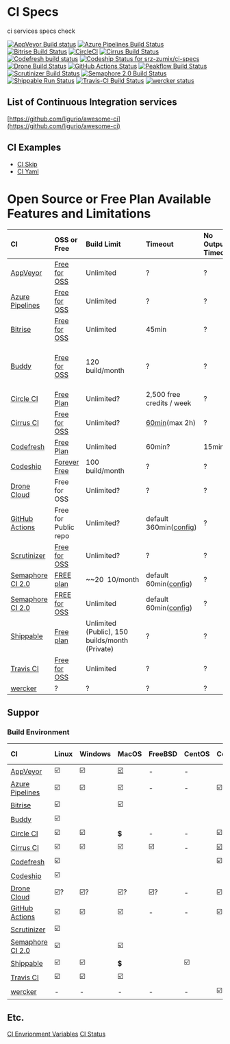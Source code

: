 # CI Specs

ci services specs check

[![AppVeyor Build status](https://ci.appveyor.com/api/projects/status/s5slt06sp2hh72pc/branch/master?svg=true)](https://ci.appveyor.com/project/srz-zumix/ci-specs/branch/master)
[![Azure Pipelines Build Status](https://dev.azure.com/srz-zumix/ci-specs/_apis/build/status/srz-zumix.ci-specs?branchName=master)](https://dev.azure.com/srz-zumix/ci-specs/_build/latest?definitionId=9&branchName=master)
[![Bitrise Build Status](https://app.bitrise.io/app/83e4e21587717d28/status.svg?token=AbTwzSOu8eyP2cc0Xly69Q&branch=master)](https://app.bitrise.io/app/83e4e21587717d28)
[![CircleCI](https://circleci.com/gh/srz-zumix/ci-specs/tree/master.svg?style=svg)](https://circleci.com/gh/srz-zumix/ci-specs/tree/master)
[![Cirrus Build Status](https://api.cirrus-ci.com/github/srz-zumix/ci-specs.svg?branch=master)](https://cirrus-ci.com/github/srz-zumix/ci-specs/master)
[![Codefresh build status]( https://g.codefresh.io/api/badges/pipeline/srz-zumix/ci-specs%2Fci-specs?type=cf-2)]( https://g.codefresh.io/public/accounts/srz-zumix/pipelines/5df982434cccf82c259fb41a)
[![Codeship Status for srz-zumix/ci-specs](https://app.codeship.com/projects/265ea250-042c-0138-e6ba-0e8ba424c4b4/status?branch=master)](https://app.codeship.com/projects/378730)
[![Drone Build Status](https://cloud.drone.io/api/badges/srz-zumix/ci-specs/status.svg?branch=master)](https://cloud.drone.io/srz-zumix/ci-specs)
[![GitHub Actions Status](https://github.com/srz-zumix/ci-specs/workflows/GitHub%20Actions/badge.svg?branch=master)](https://github.com/srz-zumix/ci-specs/actions?query=workflow%3A%22GitHub+Actions%22)
[![Peakflow Build Status](https://www.peakflow.io/en/projects/ci-specs/branch-statuses/master.svg)](https://www.peakflow.io/en/projects/ci-specs/build-groups?build_groups_q%5Bbranch_name_cont%5D=master)
[![Scrutinizer Build Status](https://scrutinizer-ci.com/g/srz-zumix/ci-specs/badges/build.png?b=master)](https://scrutinizer-ci.com/g/srz-zumix/ci-specs/build-status/master)
[![Semaphore 2.0 Build Status](https://srz-zumix.semaphoreci.com/badges/ci-specs/branches/master.svg)](https://srz-zumix.semaphoreci.com/projects/ci-specs)
[![Shippable Run Status](https://api.shippable.com/projects/5c81c7142c0a8108001b1df3/badge?branch=master)](https://app.shippable.com/github/srz-zumix/ci-specs)
[![Travis-CI Build Status](https://travis-ci.com/srz-zumix/ci-specs.svg?branch=master)](https://travis-ci.com/srz-zumix/ci-specs)
[![wercker status](https://app.wercker.com/status/969fcccb15e08d93de063fa7bd7f28d2/s/master "wercker status")](https://app.wercker.com/project/byKey/969fcccb15e08d93de063fa7bd7f28d2)

## List of Continuous Integration services

[https://github.com/ligurio/awesome-ci](https://github.com/ligurio/awesome-ci) 

## CI Examples

* [CI Skip](https://github.com/srz-zumix/ci-skip)
* [CI Yaml](https://github.com/srz-zumix/ci-yaml)

# Open Source or Free Plan Available Features and Limitations

|CI|OSS or Free|Build Limit|Timeout|No Output Timeout|Any Limits|
|:--|:--|:--|:--|:--|:--|
|[AppVeyor](https://www.appveyor.com)|[Free for OSS](https://www.appveyor.com/pricing/)|Unlimited|?|?||
|[Azure Pipelines](https://azure.microsoft.com/ja-jp/services/devops/pipelines/)|[Free for OSS](https://azure.microsoft.com/ja-jp/pricing/details/devops/azure-devops-services/)|Unlimited|?|?||
|[Bitrise](https://www.bitrise.io)|[Free for OSS](https://blog.bitrise.io/free-developer-plan-features-for-open-source-projects-on-bitrise)|Unlimited|45min|?||
|[Buddy](https://buddy.works)|[Free for OSS](https://buddy.works/free-for-open-source)|120 build/month|?|?|5 projects / 500 MB cache / 1 GB & 2vCPU performance|
|[Circle CI](https://circleci.com)|[Free Plan](https://circleci.com/pricing/usage/)|Unlimited?|2,500 free credits / week|?||
|[Cirrus CI](https://cirrus-ci.org/)|[Free for OSS](https://cirrus-ci.org/pricing/)|Unlimited?|[60min](https://cirrus-ci.org/faq/#instance-timed-out)(max 2h)|?|[Parallel VMs limit](https://cirrus-ci.org/faq/#are-there-any-limits)|
|[Codefresh](https://codefresh.io/)|[Free Plan](https://codefresh.io/pricing/)|Unlimited|60min?|15min ?|
|[Codeship](https://codeship.com/)|[Forever Free](https://codeship.com/pricing)|100 build/month|?|?||
|[Drone Cloud](https://cloud.drone.io/)|Free for OSS|Unlimited?|?|?||
|[GitHub Actions](https://help.github.com/en/articles/about-github-actions)|Free for Public repo|Unlimited?|default 360min([config](https://help.github.com/en/articles/workflow-syntax-for-github-actions#jobsjob_idtimeout-minutes))|?|[Usage Limit](https://help.github.com/en/articles/about-github-actions#usage-limits)|
|[Scrutinizer](https://scrutinizer-ci.com)|[Free for OSS](https://scrutinizer-ci.com/pricing)|Unlimited?|?|?||
|[Semaphore CI 2.0](https://semaphoreci.com)|[FREE plan](https://semaphoreci.com/pricing)|~~$20~~$10/month|default 60min([config](https://docs.semaphoreci.com/article/50-pipeline-yaml#execution_time_limit))|?|[Quotas and Limits](https://docs.semaphoreci.com/article/133-quotas-and-limits)|
|[Semaphore CI 2.0](https://semaphoreci.com)|[FREE for OSS](https://semaphoreci.com/pricing)|Unlimited|default 60min([config](https://docs.semaphoreci.com/article/50-pipeline-yaml#execution_time_limit))|?|[Quotas and Limits](https://docs.semaphoreci.com/article/133-quotas-and-limits)|
|[Shippable](https://www.shippable.com/pricing.html)|[Free plan](https://www.shippable.com/pricing.html)|Unlimited (Public), 150 builds/month (Private)|?|?||
|[Travis CI](https://travis-ci.com/)|[Free for OSS](https://travis-ci.com/plans)|Unlimited|?|?||
|[wercker](http://www.wercker.com/)|?|?|?|?||

## Suppor

### Build Environment

|CI|Linux|Windows|MacOS|FreeBSD|CentOS|Container|Self Agent|
|:--|:--|:--|:--|:--|:--|:--|:--|
|[AppVeyor](https://www.appveyor.com/docs/build-environment/)|:ballot_box_with_check:|:ballot_box_with_check:|[:ballot_box_with_check:](https://www.appveyor.com/blog/2019/11/20/build-macos-projects-with-appveyor/)|-|-||[:ballot_box_with_check:](https://ci.appveyor.com/build-clouds)|
|[Azure Pipelines](https://docs.microsoft.com/ja-jp/azure/devops/pipelines/agents/agents?view=azure-devops)|:ballot_box_with_check:|:ballot_box_with_check:|:ballot_box_with_check:|-|-|:ballot_box_with_check:|:ballot_box_with_check:|
|[Bitrise](https://devcenter.bitrise.io/infrastructure/virtual-machines/)|:ballot_box_with_check:||:ballot_box_with_check:|||||
|[Buddy](https://buddy.works)|:ballot_box_with_check:|||||||
|[Circle CI](https://circleci.com/docs/2.0/configuration-reference/#docker--machine--macos--windows-executor)|:ballot_box_with_check:|:ballot_box_with_check:|:heavy_dollar_sign:|-|-|:ballot_box_with_check:|-|
|[Cirrus CI](https://cirrus-ci.org/features/#comparison-with-popular-ciaas)|:ballot_box_with_check:|:ballot_box_with_check:|:ballot_box_with_check:|:ballot_box_with_check:|-|[:ballot_box_with_check:](https://cirrus-ci.org/guide/docker-builder-vm/)|[:ballot_box_with_check:](https://cirrus-ci.org/guide/supported-computing-services/)|
|[Codefresh](https://codefresh.io/)|:ballot_box_with_check:|||||:ballot_box_with_check:||
|[Codeship](https://codeship.com/)|:ballot_box_with_check:|||||||
|[Drone Cloud](https://docs.drone.io/user-guide/pipeline/steps/#platform)|:ballot_box_with_check:?|:ballot_box_with_check:?|:ballot_box_with_check:?|:ballot_box_with_check:?|-|:ballot_box_with_check:|[:ballot_box_with_check:](https://exec-runner.docs.drone.io/configuration/platform/)|
|[GitHub Actions](https://help.github.com/en/articles/workflow-syntax-for-github-actions#jobsjob_idruns-on)|:ballot_box_with_check:|:ballot_box_with_check:|:ballot_box_with_check:|-|-|:ballot_box_with_check:|:ballot_box_with_check:|
|[Scrutinizer](https://scrutinizer-ci.com)|:ballot_box_with_check:|||||||
|[Semaphore CI 2.0](https://docs.semaphoreci.com/category/57-cicd-environment)|:ballot_box_with_check:||:ballot_box_with_check:|||||
|[Shippable](http://shippable.com)|:ballot_box_with_check:|:ballot_box_with_check:|:heavy_dollar_sign:||:ballot_box_with_check:|||||
|[Travis CI](https://docs.travis-ci.com/user/multi-os/)|:ballot_box_with_check:|:ballot_box_with_check:|:ballot_box_with_check:|||||
|[wercker](http://www.wercker.com/)|-|-|-|-|-|:ballot_box_with_check:|-|

## Etc.

[CI Envrionment Variables](./docs/ci-env-var.md)
[CI Status](./docs/ci-status.md)

